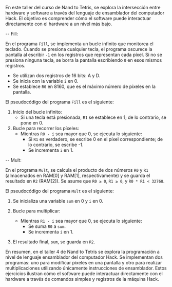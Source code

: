 En este taller del curso de Nand to Tetris, se explora la intersección entre hardware y software a través del lenguaje de ensamblador del computador Hack. El objetivo es comprender cómo el software puede interactuar directamente con el hardware a un nivel más bajo.

-- Fill:

En el programa `Fill`, se implementa un bucle infinito que monitorea el teclado. Cuando se presiona cualquier tecla, el programa oscurece la pantalla al escribir `-1` en los registros que representan cada píxel. Si no se presiona ninguna tecla, se borra la pantalla escribiendo `0` en esos mismos registros.

- Se utilizan dos registros de 16 bits: A y D.
- Se inicia con la variable `i` en 0.
- Se establece `R0` en 8160, que es el máximo número de píxeles en la pantalla.

El pseudocódigo del programa `Fill` es el siguiente:

1. Inicio del bucle infinito:
   - Si una tecla está presionada, `R1` se establece en 1; de lo contrario, se pone en 0.
2. Bucle para recorrer los píxeles:
   - Mientras `R0 - i` sea mayor que 0, se ejecuta lo siguiente:
     - Si `R1` es verdadero, se escribe 0 en el píxel correspondiente; de lo contrario, se escribe -1.
     - Se incrementa `i` en 1.

-- Mult:

En el programa `Mult`, se calcula el producto de dos números `R0` y `R1` (almacenados en RAM[0] y RAM[1], respectivamente) y se guarda el resultado en `R2` (RAM[2]). Se asume que `R0 ≥ 0`, `R1 ≥ 0`, y `R0 * R1 < 32768`.

El pseudocódigo del programa `Mult` es el siguiente:

1. Se inicializa una variable `sum` en 0 y `i` en 0.

2. Bucle para multiplicar:

   - Mientras `R1 - i` sea mayor que 0, se ejecuta lo siguiente:
     - Se suma `R0` a `sum`.
     - Se incrementa `i` en 1.

3. El resultado final, `sum`, se guarda en `R2`.

En resumen, en el taller 4 de Nand to Tetris se explora la programación a nivel de lenguaje ensamblador del computador Hack. Se implementan dos programas: uno para modificar píxeles en una pantalla y otro para realizar multiplicaciones utilizando únicamente instrucciones de ensamblador. Estos ejercicios ilustran cómo el software puede interactuar directamente con el hardware a través de comandos simples y registros de la máquina Hack.
